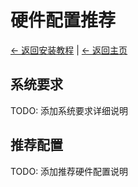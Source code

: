 # 硬件配置推荐

[← 返回安装教程](README.md) | [← 返回主页](../README.md)

## 系统要求

TODO: 添加系统要求详细说明

## 推荐配置

TODO: 添加推荐硬件配置说明